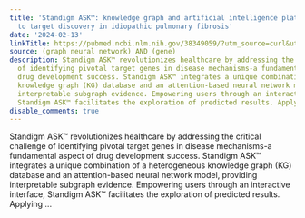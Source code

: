 ```yaml
---
title: 'Standigm ASK™: knowledge graph and artificial intelligence platform applied
  to target discovery in idiopathic pulmonary fibrosis'
date: '2024-02-13'
linkTitle: https://pubmed.ncbi.nlm.nih.gov/38349059/?utm_source=curl&utm_medium=rss&utm_campaign=pubmed-2&utm_content=1x5bM_TNL8gjogAcnslpo2s2PbDe-61JVM2h9yowOYSiZ7Dkrt&fc=20220919211934&ff=20240214170715&v=2.18.0
source: (graph neural network) AND (gene)
description: Standigm ASK™ revolutionizes healthcare by addressing the critical challenge
  of identifying pivotal target genes in disease mechanisms-a fundamental aspect of
  drug development success. Standigm ASK™ integrates a unique combination of a heterogeneous
  knowledge graph (KG) database and an attention-based neural network model, providing
  interpretable subgraph evidence. Empowering users through an interactive interface,
  Standigm ASK™ facilitates the exploration of predicted results. Applying ...
disable_comments: true
---
```

Standigm ASK™ revolutionizes healthcare by addressing the critical challenge of identifying pivotal target genes in disease mechanisms-a fundamental aspect of drug development success. Standigm ASK™ integrates a unique combination of a heterogeneous knowledge graph (KG) database and an attention-based neural network model, providing interpretable subgraph evidence. Empowering users through an interactive interface, Standigm ASK™ facilitates the exploration of predicted results. Applying ...